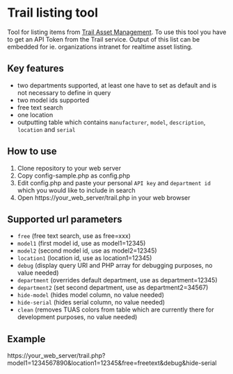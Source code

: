 # Trail listing tool
Tool for listing items from [Trail Asset Management](https://trail.fi/). To use this tool you have to get an API Token from the Trail service. Output of this list can be embedded for ie. organizations intranet for realtime asset listing.

## Key features
- two departments supported, at least one have to set as default and is not necessary to define in query
- two model ids supported
- free text search
- one location
- outputting table which contains `manufacturer`, `model`, `description`, `location` and `serial`

## How to use
1. Clone repository to your web server
2. Copy config-sample.php as config.php
3. Edit config.php and paste your personal `API key` and `department id` which you would like to include in search
4. Open https://your_web_server/trail.php in your web browser

## Supported url parameters
- `free` (free text search, use as free=xxx)
- `model1` (first model id, use as model1=12345)
- `model2` (second model id, use as model2=12345)
- `location1` (location id, use as location1=12345)
- `debug` (display query URI and PHP array for debugging purposes, no value needed)
- `department` (overrides default department, use as department=12345)
- `department2` (set second department, use as department2=34567)
- `hide-model` (hides model column, no value needed)
- `hide-serial` (hides serial column, no value needed)
- `clean` (removes TUAS colors from table which are currently there for development purposes, no value needed)

## Example
 https://your_web_server/trail.php?model1=1234567890&location1=12345&free=freetext&debug&hide-serial
